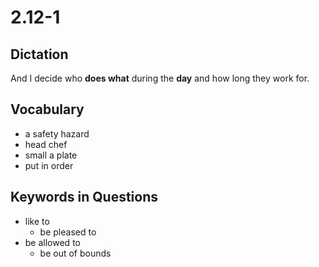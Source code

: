 # 2.12-1

## Dictation

And I decide who **does what** during the **day** and how long they work for.

## Vocabulary

- a safety hazard
- head chef
- small a plate
- put in order

## Keywords in Questions

- like to
    - be pleased to
- be allowed to
    - be out of bounds